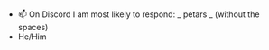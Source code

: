 - 📫 On Discord I am most likely to respond: _ petars _ (without the spaces)
- He/Him

<!---
PetarS/PetarS is a ✨ special ✨ repository because its `README.md` (this file) appears on your GitHub profile.
You can click the Preview link to take a look at your changes. (no way thanks)
--->
